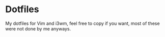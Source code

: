 # Dotfiles
My dotfiles for Vim and i3wm, feel free to copy if you want, most of these were not done by me anyways.
